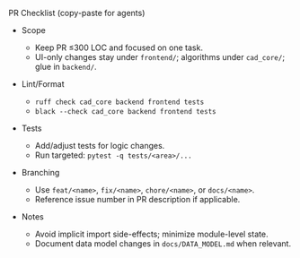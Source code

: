 PR Checklist (copy-paste for agents)

- Scope
  - Keep PR ≤300 LOC and focused on one task.
  - UI-only changes stay under `frontend/`; algorithms under `cad_core/`; glue in `backend/`.

- Lint/Format
  - `ruff check cad_core backend frontend tests`
  - `black --check cad_core backend frontend tests`

- Tests
  - Add/adjust tests for logic changes.
  - Run targeted: `pytest -q tests/<area>/...`

- Branching
  - Use `feat/<name>`, `fix/<name>`, `chore/<name>`, or `docs/<name>`.
  - Reference issue number in PR description if applicable.

- Notes
  - Avoid implicit import side-effects; minimize module-level state.
  - Document data model changes in `docs/DATA_MODEL.md` when relevant.


